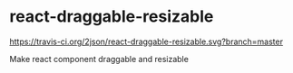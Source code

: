 # react-draggable-resizable

https://travis-ci.org/2json/react-draggable-resizable.svg?branch=master

Make react component draggable and resizable
